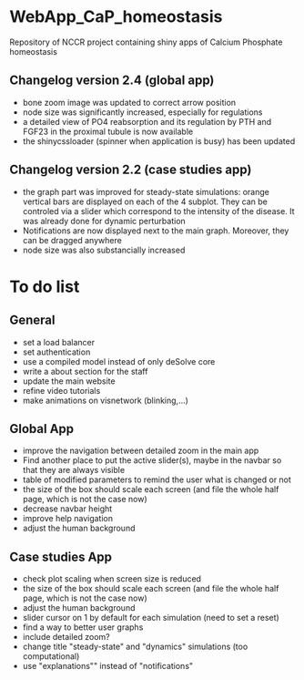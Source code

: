 # WebApp_CaP_homeostasis
Repository of NCCR project containing shiny apps of Calcium Phosphate homeostasis

## Changelog version 2.4 (global app)

- bone zoom image was updated to correct arrow position
- node size was significantly increased, especially for regulations
- a detailed view of PO4 reabsorption and its regulation by PTH and FGF23
in the proximal tubule is now available
- the shinycssloader (spinner when application is busy) has been updated

## Changelog version 2.2 (case studies app)

- the graph part was improved for steady-state simulations: 
orange vertical bars are displayed on each of the
4 subplot. They can be controled via a slider which correspond to the intensity
of the disease. It was already done for dynamic perturbation
- Notifications are now displayed next to the main graph. Moreover, they can
be dragged anywhere
- node size was also substancially increased

# **To do** list

## General

- set a load balancer
- set authentication
- use a compiled model instead of only deSolve core
- write a about section for the staff
- update the main website
- refine video tutorials
- make animations on visnetwork (blinking,...)


## Global App

- improve the navigation between detailed zoom in the main app
- Find another place to put the active slider(s), maybe in the navbar
so that they are always visible
- table of modified parameters to remind the user what is changed or not
- the size of the box should scale each screen (and file the whole half page, 
which is not the case now)
- decrease navbar height
- improve help navigation
- adjust the human background

## Case studies App

- check plot scaling when screen size is reduced
- the size of the box should scale each screen (and file the whole half page, 
which is not the case now)
- adjust the human background
- slider cursor on 1 by default for each simulation (need to set a reset)
- find a way to better user graphs
- include detailed zoom?
- change title "steady-state" and "dynamics" simulations (too computational)
- use "explanations"" instead of "notifications"




